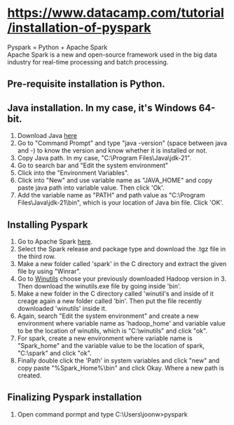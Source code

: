 # https://www.datacamp.com/tutorial/installation-of-pyspark

Pyspark = Python + Apache Spark      
Apache Spark is a new and open-source framework used in the big data industry for real-time processing and batch processing.    

## Pre-requisite installation is Python. 

## Java installation. In my case, it's Windows 64-bit.
1. Download Java [here](https://www.oracle.com/java/technologies/downloads/)   
2. Go to "Command Prompt" and type "java -version" (space between java and -) to know the version and know whether it is installed or not.    
3. Copy Java path. In my case, "C:\Program Files\Java\jdk-21".   
4. Go to search bar and "Edit the system environment"   
5. Click into the "Environment Variables".   
6. Click into "New" and use variable name as "JAVA_HOME" and copy paste java path into variable value. Then click 'Ok'.   
7. Add the variable name as "PATH" and path value as "C:\Program Files\Java\jdk-21\bin", which is your location of Java bin file. Click 'OK'.   

## Installing Pyspark
1. Go to Apache Spark [here](https://spark.apache.org/downloads.html).   
2. Select the Spark release and package type and download the .tgz file in the third row.
3. Make a new folder called 'spark' in the C directory and extract the given file by using "Winrar".
4. Go to [Winutils](https://github.com/steveloughran/winutils) choose your previously downloaded Hadoop version in 3. Then download the winutils.exe file by going inside 'bin'.
5. Make a new folder in the C directory called 'winutil's and inside of it creage again a new folder called 'bin'. Then put the file recently downloaded 'winutils' inside it.
6. Again, search "Edit the system environment" and create a new environment where variable name as 'hadoop_home' and variable value to be the location of winutils, which is "C:\winutils" and click "ok".
7. For spark, create a new environment where variable name is "Spark_home" and the variable value to be the location of spark, "C:\spark" and click "ok".
8. Finally double click the 'Path' in system variables and click "new" and copy paste "%Spark_Home%\bin" and click Okay. Where a new path is created.

## Finalizing Pyspark installation
1. Open command pormpt and type C:\Users\joonw>pyspark


